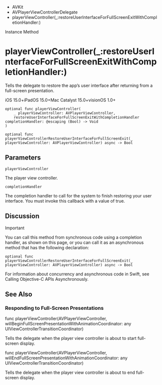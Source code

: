 

- AVKit
- AVPlayerViewControllerDelegate
-  playerViewController(\_:restoreUserInterfaceForFullScreenExitWithCompletionHandler:) 

Instance Method

# playerViewController(\_:restoreUserInterfaceForFullScreenExitWithCompletionHandler:)

Tells the delegate to restore the app’s user interface after returning from a full-screen presentation.

iOS 15.0+iPadOS 15.0+Mac Catalyst 15.0+visionOS 1.0+

``` source
optional func playerViewController(
    _ playerViewController: AVPlayerViewController,
    restoreUserInterfaceForFullScreenExitWithCompletionHandler completionHandler: @escaping (Bool) -> Void
)
```

``` source
optional func playerViewControllerRestoreUserInterfaceForFullScreenExit(_ playerViewController: AVPlayerViewController) async -> Bool
```

## Parameters 

`playerViewController`  

The player view controller.

`completionHandler`  

The completion handler to call for the system to finish restoring your user interface. You must invoke this callback with a value of true.

## Discussion

Important

You can call this method from synchronous code using a completion handler, as shown on this page, or you can call it as an asynchronous method that has the following declaration:

```
optional func playerViewControllerRestoreUserInterfaceForFullScreenExit(_ playerViewController: AVPlayerViewController) async -> Bool
```

For information about concurrency and asynchronous code in Swift, see Calling Objective-C APIs Asynchronously.

## See Also

### Responding to Full-Screen Presentations

func playerViewController(AVPlayerViewController, willBeginFullScreenPresentationWithAnimationCoordinator: any UIViewControllerTransitionCoordinator)

Tells the delegate when the player view controller is about to start full-screen display.

func playerViewController(AVPlayerViewController, willEndFullScreenPresentationWithAnimationCoordinator: any UIViewControllerTransitionCoordinator)

Tells the delegate when the player view controller is about to end full-screen display.

